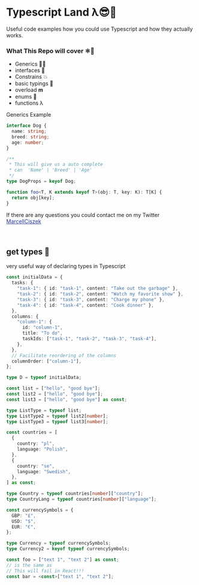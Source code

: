 # Typescript Land λ😎🌮

Useful code examples how you could use Typescript and how they actually works.

### What This Repo will cover ⚛️🥕

- Generics 🏋️‍♀️
- interfaces 💎
- Constrains 💥
- basic typings 💈
- overload 𝐦
- enums 🍎
- functions λ

Generics Example

```typescript
interface Dog {
  name: string;
  breed: string;
  age: number;
}

/**
 * This will give us a auto complete
 * can  'Name' | 'Breed' | 'Age'
 */
type DogProps = keyof Dog;

function foo<T, K extends keyof T>(obj: T, key: K): T[K] {
  return obj[key];
}
```

If there are any questions you could contact me on my Twitter <a href="https://twitter.com/CiszekMarcell" style="color: rgba(40, 53, 147, 1)"> MarcellCiszek </a>

<br/>

## get types 🐝

very useful way of declaring types in Typescript

```ts
const initialData = {
  tasks: {
    "task-1": { id: "task-1", content: "Take out the garbage" },
    "task-2": { id: "task-2", content: "Watch my favorite show" },
    "task-3": { id: "task-3", content: "Charge my phone" },
    "task-4": { id: "task-4", content: "Cook dinner" },
  },
  columns: {
    "column-1": {
      id: "column-1",
      title: "To do",
      taskIds: ["task-1", "task-2", "task-3", "task-4"],
    },
  },
  // Facilitate reordering of the columns
  columnOrder: ["column-1"],
};

type D = typeof initialData;

const list = ["hello", "good bye"];
const list2 = ["hello", "good bye"];
const list3 = ["hello", "good bye"] as const;

type ListType = typeof list;
type ListType2 = typeof list2[number];
type ListType3 = typeof list3[number];

const countries = [
  {
    country: "pl",
    language: "Polish",
  },
  {
    country: "se",
    language: "Swedish",
  },
] as const;

type Country = typeof countries[number]["country"];
type CountryLang = typeof countries[number]["language"];

const currencySymbols = {
  GBP: "£",
  USD: "$",
  EUR: "€",
};

type Currency = typeof currencySymbols;
type Currency2 = keyof typeof currencySymbols;

const foo = ["text 1", "text 2"] as const;
// is the same as
// This will fail in React!!!
const bar = <const>["text 1", "text 2"];
```
